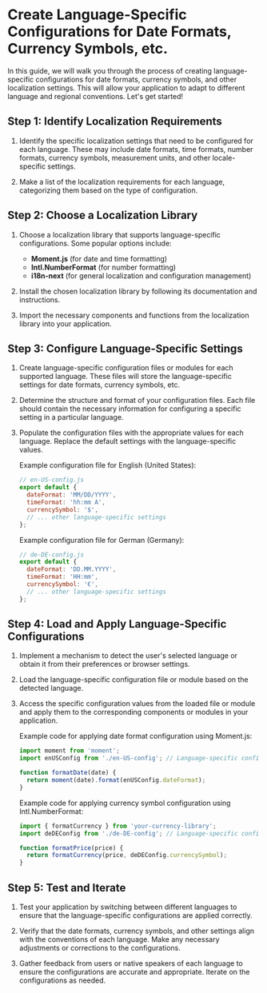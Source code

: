 # Create Language-Specific Configurations for Date Formats, Currency Symbols, etc.

In this guide, we will walk you through the process of creating language-specific configurations for date formats, currency symbols, and other localization settings. This will allow your application to adapt to different language and regional conventions. Let's get started!

## Step 1: Identify Localization Requirements

1. Identify the specific localization settings that need to be configured for each language. These may include date formats, time formats, number formats, currency symbols, measurement units, and other locale-specific settings.

2. Make a list of the localization requirements for each language, categorizing them based on the type of configuration.

## Step 2: Choose a Localization Library

1. Choose a localization library that supports language-specific configurations. Some popular options include:

   - **Moment.js** (for date and time formatting)
   - **Intl.NumberFormat** (for number formatting)
   - **i18n-next** (for general localization and configuration management)

2. Install the chosen localization library by following its documentation and instructions.

3. Import the necessary components and functions from the localization library into your application.

## Step 3: Configure Language-Specific Settings

1. Create language-specific configuration files or modules for each supported language. These files will store the language-specific settings for date formats, currency symbols, etc.

2. Determine the structure and format of your configuration files. Each file should contain the necessary information for configuring a specific setting in a particular language.

3. Populate the configuration files with the appropriate values for each language. Replace the default settings with the language-specific values.

   Example configuration file for English (United States):
   ```javascript
   // en-US-config.js
   export default {
     dateFormat: 'MM/DD/YYYY',
     timeFormat: 'hh:mm A',
     currencySymbol: '$',
     // ... other language-specific settings
   };
   ```

   Example configuration file for German (Germany):
   ```javascript
   // de-DE-config.js
   export default {
     dateFormat: 'DD.MM.YYYY',
     timeFormat: 'HH:mm',
     currencySymbol: '€',
     // ... other language-specific settings
   };
   ```

## Step 4: Load and Apply Language-Specific Configurations

1. Implement a mechanism to detect the user's selected language or obtain it from their preferences or browser settings.

2. Load the language-specific configuration file or module based on the detected language.

3. Access the specific configuration values from the loaded file or module and apply them to the corresponding components or modules in your application.

   Example code for applying date format configuration using Moment.js:
   ```javascript
   import moment from 'moment';
   import enUSConfig from './en-US-config'; // Language-specific configuration file

   function formatDate(date) {
     return moment(date).format(enUSConfig.dateFormat);
   }
   ```

   Example code for applying currency symbol configuration using Intl.NumberFormat:
   ```javascript
   import { formatCurrency } from 'your-currency-library';
   import deDEConfig from './de-DE-config'; // Language-specific configuration file

   function formatPrice(price) {
     return formatCurrency(price, deDEConfig.currencySymbol);
   }
   ```

## Step 5: Test and Iterate

1. Test your application by switching between different languages to ensure that the language-specific configurations are applied correctly.

2. Verify that the date formats, currency symbols, and other settings align with the conventions of each language. Make any necessary adjustments or corrections to the configurations.

3. Gather feedback from users or native speakers of each language to ensure the configurations are accurate and appropriate. Iterate on the configurations as needed.

